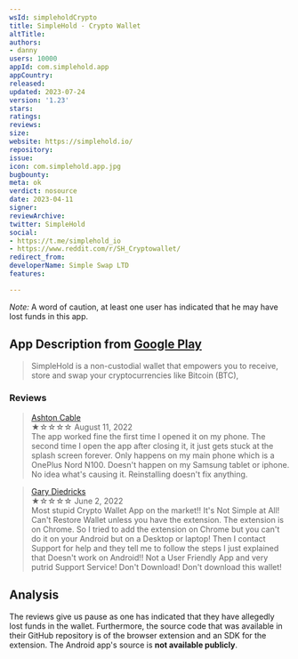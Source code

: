 ```yaml
---
wsId: simpleholdCrypto
title: SimpleHold - Crypto Wallet
altTitle: 
authors:
- danny
users: 10000
appId: com.simplehold.app
appCountry: 
released: 
updated: 2023-07-24
version: '1.23'
stars: 
ratings: 
reviews: 
size: 
website: https://simplehold.io/
repository: 
issue: 
icon: com.simplehold.app.jpg
bugbounty: 
meta: ok
verdict: nosource
date: 2023-04-11
signer: 
reviewArchive: 
twitter: SimpleHold
social:
- https://t.me/simplehold_io
- https://www.reddit.com/r/SH_Cryptowallet/
redirect_from: 
developerName: Simple Swap LTD
features: 

---
```


*Note:* A word of caution, at least one user has indicated that he may have lost funds in this app. 

## App Description from [Google Play](https://play.google.com/store/apps/details?id=com.simplehold.app&gl=ph)

> SimpleHold is a non-custodial wallet that empowers you to receive, store and swap your cryptocurrencies like Bitcoin (BTC), 

### Reviews

> [Ashton Cable](https://play.google.com/store/apps/details?id=com.simplehold.app&gl=ph)<br>
  ★☆☆☆☆ August 11, 2022 <br>
       The app worked fine the first time I opened it on my phone. The second time I open the app after closing it, it just gets stuck at the splash screen forever. Only happens on my main phone which is a OnePlus Nord N100. Doesn't happen on my Samsung tablet or iphone. No idea what's causing it. Reinstalling doesn't fix anything.

> [Gary Diedricks](https://play.google.com/store/apps/details?id=com.simplehold.app&gl=ph)<br>
  ★☆☆☆☆ June 2, 2022 <br>
       Most stupid Crypto Wallet App on the market!! It's Not Simple at All! Can't Restore Wallet unless you have the extension. The extension is on Chrome. So I tried to add the extension on Chrome but you can't do it on your Android but on a Desktop or laptop! Then I contact Support for help and they tell me to follow the steps I just explained that Doesn't work on Android!! Not a User Friendly App and very putrid Support Service! Don't Download! Don't download this wallet!
       
## Analysis 

The reviews give us pause as one has indicated that they have allegedly lost funds in the wallet. Furthermore, the source code that was available in their GitHub repository is of the browser extension and an SDK for the extension. The Android app's source is **not available publicly**. 
